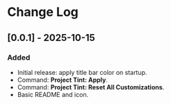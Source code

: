 # Change Log

## [0.0.1] - 2025-10-15
### Added
- Initial release: apply title bar color on startup.
- Command: **Project Tint: Apply**.
- Command: **Project Tint: Reset All Customizations**.
- Basic README and icon.
